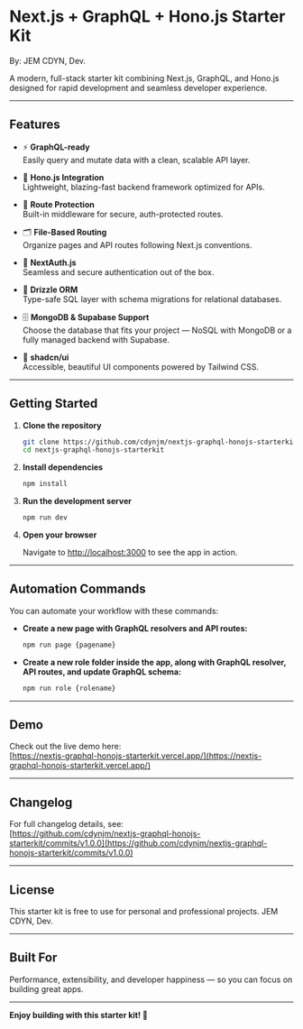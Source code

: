 # Next.js + GraphQL + Hono.js Starter Kit
By: JEM CDYN, Dev.

A modern, full-stack starter kit combining Next.js, GraphQL, and Hono.js designed for rapid development and seamless developer experience.

---

## Features

- ⚡️ **GraphQL-ready**  
  Easily query and mutate data with a clean, scalable API layer.

- 🧩 **Hono.js Integration**  
  Lightweight, blazing-fast backend framework optimized for APIs.

- 🔐 **Route Protection**  
  Built-in middleware for secure, auth-protected routes.

- 🗂 **File-Based Routing**  
  Organize pages and API routes following Next.js conventions.

- 🔑 **NextAuth.js**  
  Seamless and secure authentication out of the box.

- 🧠 **Drizzle ORM**  
  Type-safe SQL layer with schema migrations for relational databases.

- 🗄 **MongoDB & Supabase Support**  
  Choose the database that fits your project — NoSQL with MongoDB or a fully managed backend with Supabase.

- 🎨 **shadcn/ui**  
  Accessible, beautiful UI components powered by Tailwind CSS.

---

## Getting Started

1. **Clone the repository**

   ```bash
   git clone https://github.com/cdynjm/nextjs-graphql-honojs-starterkit.git
   cd nextjs-graphql-honojs-starterkit
   ```

2. **Install dependencies**

   ```bash
   npm install
   ```

3. **Run the development server**

   ```bash
   npm run dev
   ```

4. **Open your browser**

   Navigate to [http://localhost:3000](http://localhost:3000) to see the app in action.

---

## Automation Commands

You can automate your workflow with these commands:

- **Create a new page with GraphQL resolvers and API routes:**

  ```bash
  npm run page {pagename}
  ```

- **Create a new role folder inside the app, along with GraphQL resolver, API routes, and update GraphQL schema:**

  ```bash
  npm run role {rolename}
  ```

---

## Demo

Check out the live demo here:  
[https://nextjs-graphql-honojs-starterkit.vercel.app/](https://nextjs-graphql-honojs-starterkit.vercel.app/)

---

## Changelog

For full changelog details, see:  
[https://github.com/cdynjm/nextjs-graphql-honojs-starterkit/commits/v1.0.0](https://github.com/cdynjm/nextjs-graphql-honojs-starterkit/commits/v1.0.0)

---

## License

This starter kit is free to use for personal and professional projects.
JEM CDYN, Dev.

---

## Built For

Performance, extensibility, and developer happiness — so you can focus on building great apps.

---

**Enjoy building with this starter kit! 🚀**
